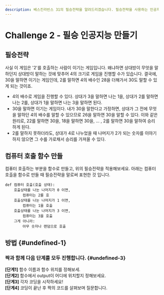 ```yaml
---
description: 베스킨라빈스 31의 필승전략을 알려드리겠습니다. 필승전략을 사용하는 인공지능 컴퓨터를 만들어보세요.
---
```


# Challenge 2 - 필승 인공지능 만들기

## 필승전략

사실 이 게임은 '2'를 호출하는 사람이 이기는 게임입니다. 왜냐하면 상대방이 무엇을 말하던지 상대방이 말하는 것에 맞추어 4의 크기로 게임을 진행할 수가 있습니다. 결국에, 30을 말하면 이기는 게임인데, 2를 말하면 4의 배수인 28을 더해가서 30도 말할 수 있게 되는 것이죠.

* 4의 배수로 게임을 진행할 수 있다. 상대가 3을 말하면 나는 1을, 상대가 2를 말하면 나는 2를, 상대가 1을 말하면 나는 3을 말하면 된다.
* 30을 말하면 이기는 게임이다. 내가 30을 말한다고 가정하면, 상대가 그 전에 무엇을 말하던 4의 배수를 말할 수 있으므로 26을 말하면 30을 말할 수 있다. 이와 같은 원리로, 22를 말하면 30을, 18을 말하면 30을, ... , 2를 말하면 30을 말하여 승리하게 된다.
* 2를 말하지 못하더라도, 상대가 4로 나누었을 때 나머지가 2가 되는 숫자를 이야기하지 않으면 그 수를 가로채서 승리를 가져올 수 있다.

## 컴퓨터 호출 함수 만들

컴퓨터 호출하는 부분을 함수로 만들고, 위의 필승전략을 적용해보세요. 아래는 컴퓨터 호출을 함수로 만들 때 필승전략을 말로써 표현한 것 입니다.

```text
def 컴퓨터 호출(호출 상태):
    호출상태를 나눈 나머지가 0 이면,
        컴퓨터는 2를 호
    호출상태를 나눈 나머지가 1 이면,
        컴퓨터는 1을 호출 
    호출상태를 나눈 나머지가 3 이면,
        컴퓨터는 3을 호출 
    그게 아니라:
        아무 숫자나 랜덤으로 호출 
```

## 방법 {#undefined-1}

### **짝과 함께 다음 단계를 모두 진행합니다.** {#undefined-3}

**\[단계1\]** 함수 이름과 함수 위치를 정해보세.  
**\[단계2\]** 함수에서  output이  어디에  위치할지 정해보세요.  
**\[단계3\]** 각자 코딩을 시작하세요!  
**\[단계4\]** 코딩이 끝난 후 짝의 코드를 살펴보며 질문합니다.

